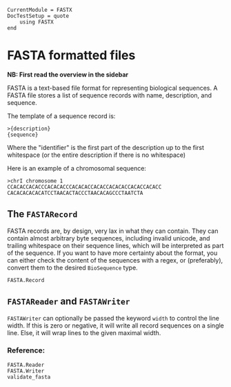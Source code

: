 ```@meta
CurrentModule = FASTX
DocTestSetup = quote
    using FASTX
end
```

# FASTA formatted files
__NB: First read the overview in the sidebar__

FASTA is a text-based file format for representing biological sequences.
A FASTA file stores a list of sequence records with name, description, and
sequence.

The template of a sequence record is:

```
>{description}
{sequence}
```

Where the "identifier" is the first part of the description up to the first whitespace
(or the entire description if there is no whitespace)

Here is an example of a chromosomal sequence:

```
>chrI chromosome 1
CCACACCACACCCACACACCCACACACCACACCACACACCACACCACACC
CACACACACACATCCTAACACTACCCTAACACAGCCCTAATCTA
```

## The `FASTARecord`
FASTA records are, by design, very lax in what they can contain.
They can contain almost arbitrary byte sequences, including invalid unicode, and trailing whitespace on their sequence lines, which will be interpreted as part of the sequence.
If you want to have more certainty about the format, you can either check the content of the sequences with a regex, or (preferably), convert them to the desired `BioSequence` type.

```@docs
FASTA.Record
```

## `FASTAReader` and `FASTAWriter`
`FASTAWriter` can optionally be passed the keyword `width` to control the line width.
If this is zero or negative, it will write all record sequences on a single line.
Else, it will wrap lines to the given maximal width.

### Reference:
```@docs
FASTA.Reader
FASTA.Writer
validate_fasta
```
